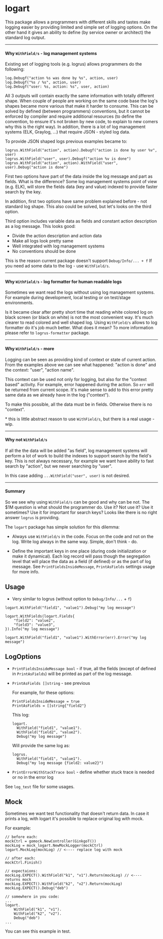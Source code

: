 # logart

This package allows a programmers with different skills and tastes make
logging easier by providing limited and simple set of logging options.
On the other hand it gives an ability to define (by service owner or architect)
the standard log output.

-----

#### Why `WithField/s` - log management systems

Existing set of logging tools (e.g. logrus) allows programmers do the
following:
```
log.Debugf("action %s was done by %s", action, user)
log.Debugf("%s / %s", action, user)
log.Debugf("user: %s, action: %s", user, action)
```
All 3 outputs will contain exactly the same information with totally different shape.
When couple of people are working on the same code base the log's shapes became
more various that make it harder to consume.
This can be solved by defined (between programmers) conventions, but it
cannot be enforced by compiler and require additional resources (to define the
convention, to ensure it's not broken by new code, to explain to new comers
why this is the right way).
In addition, there is a lot of log management systems (ELK, Graylog, ...) that require
JSON - styled log data.

To provide JSON shaped logs previous examples became to:
```
logrus.WithField("action", action).Debugf("action is done by user %v", user)
logrus.WithField("user", user).Debugf("action %v is done")
logrus.WithField("action", action).WithField("user", user).Debug("action is done")
```
First two options have part of the data inside the log message and part
as fields. What is the difference? Some log management systems point
of view (e.g. ELK), will store the fields data (key and value) indexed to provide
faster search by the key.

In addition, first two options have same problem explained before - not standard
log shape. This also could be solved, but let's looks on the third option.

Third option includes variable data as fields and constant action description as
a log message. This looks good:

- Divide the action description and action data
- Make all logs look pretty same
- Well integrated with log management systems
- No conventions should be done

This is the reason current package doesn't support `Debug/Info/... + f`
If you need ad some data to the log - use `WithField/s`.

-----

#### Why `WithField/s` - log formatter for human readable logs

Sometimes we want read the logs without using log management systems.
For example during development, local testing or on test/stage environments.

Is it became clear after pretty short time that reading white colored log on black
screen (or black on white) is not the most convenient way.
It's much clearer to read colored and well shaped log.
Using `WithField/s` allows to log formatter do it's job much better.
What does it mean? To more information please refer to `logrus-formatter`
package.

-----

#### Why `WithField/s` - more

Logging can be seen as providing kind of context or state of current action.
From the examples above we can see what happened: "action is done" and the
context: "user", "action name".

This context can be used not only for logging, but also for the "context
based" activity.
For example, error happened during the action. So `err` will be returned
from current scope. It's make sense to add to this error pretty same data
as we already have in the log ("context").

To make this possible, all the data must be in fields. Otherwise there is
no "context".

\* this is little abstract reason to use `WithField/s`, but there is a real
usage - wip.

-----

#### Why not `WithField/s`

If all the the data will be added "as field", log management systems will
perform a lot of work to build the indexes to support search by the field's key.
This is not always necessary, for example we want have ability to fast search by
"action", but we never searching by "user".

In this case adding `...WithField("user", user)` is not desired.

-----

#### Summary

So we see why using `WithField/s` can be good and why can be not.
The $1M question is what should the programmer do. Use it? Not use it?
Use it sometimes? Use it for important for search keys? Looks like there is
no right answer `logrus` is providing.

The `logart` package has simple solution for this dilemma:

- Always use `WithField/s` in the code. Focus on the code and not on the
log. Write log always in the same way. Simple, don't think - do.

- Define the important keys in one place (during code initialization or make it
dynamical). Each log record will pass though the segregation level that will
place the data as a field (if defined) or as the part of log message.
See `PrintFieldsInsideMessage`, `PrintAsFields` settings usage for more info.

## Usage

* Very similar to logrus (without option to `Debug/Info/...` + `f`)

```
logart.WithField("field1", "value1").Debug("my log message")

logart.WithFields(logart.Fields{
    "field2": "value2",
    "field3": "value3",
}).Info("my log message")

logart.WithField("field1", "value1").WithError(err).Error("my log message")
```

## LogOptions

- `PrintFieldsInsideMessage bool` - if true, all the fields (except of defined in `PrintAsFields`) will
    be printed as part of the log message.

- `PrintAsFields []string` - see previous

    For example, for these options:
    ```
    PrintFieldsInsideMessage = true
    PrintAsFields = []string{"field2"}
    ```

    This log:
    ```
    logart.
      WithField("field1", "value1").
      WithField("field2", "value2").
      Debug("my log message")
    ```
    Will provide the same log as:
    ```
    logrus.
      WithField("field1", "value1").
      Debug("my log message {field2: value2}")
    ```

- `PrintErrorWithStackTrace bool` - define whether stuck trace is needed or no in the error log

See `log_test` file for some usages.


## Mock
Sometimes we want test functionality that doesn't return data.
In case it prints a log, with logart it's possible to replace
original log with mock.

For example:
```
// before each:
mockCtrl = gomock.NewController(GinkgoT())
mockLog = mock_logart.NewMockLogger(mockCtrl)
logart.MockLog(mockLog) // <---- replace log with mock

// after each:
mockCtrl.Finish()

// expectaions:
mockLog.EXPECT().WithField("k1", "v1").Return(mockLog) // <---- returns mock
mockLog.EXPECT().WithField("k2", "v2").Return(mockLog)
mockLog.EXPECT().Debug("deb")

// somewhere in you code:
...
logart.
    WithField("k1", "v1").
    WithField("k2", "v2").
    Debug("deb")
...
```
You can see this example in test.


